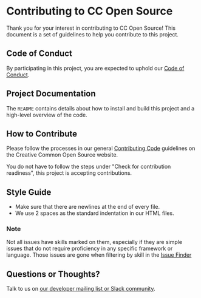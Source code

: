 # Contributing to CC Open Source

Thank you for your interest in contributing to CC Open Source! This document is a set of guidelines to help you contribute to this project.

## Code of Conduct

By participating in this project, you are expected to uphold our [Code of Conduct](https://creativecommons.github.io/community/code-of-conduct/).

## Project Documentation

The `README` contains details about how to install and build this project and a high-level overview of the code.

## How to Contribute

Please follow the processes in our general [Contributing Code](https://creativecommons.github.io/contributing-code/) guidelines on the Creative Common Open Source website.

You do not have to follow the steps under "Check for contribution readiness", this project is accepting contributions.

## Style Guide

- Make sure that there are newlines at the end of every file.
- We use 2 spaces as the standard indentation in our HTML files.

### Note

Not all issues have skills marked on them, especially if they are simple issues that do not require proficiency in any specific framework or language. Those issues are gone when filtering by skill in the [Issue Finder](https://opensource.creativecommons.org/contributing-code/issue-finder/)

## Questions or Thoughts?

Talk to us on [our developer mailing list or Slack community](https://creativecommons.github.io/community/).
